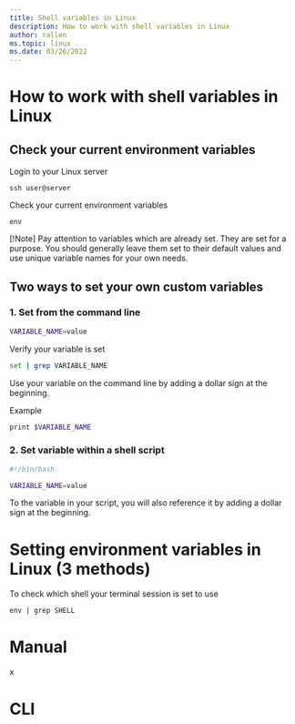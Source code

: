 ```yaml
---
title: Shell variables in Linux
description: How to work with shell variables in Linux
author: rallen
ms.topic: linux
ms.date: 03/26/2022
---
```


# How to work with shell variables in Linux

## Check your current environment variables

Login to your Linux server
```
ssh user@server
```

Check your current environment variables
```
env
```
[!Note]
Pay attention to variables which are already set.  They are set for a purpose.  You should generally leave them set to their default values and use unique variable names for your own needs.

## Two ways to set your own custom variables

### 1. Set from the command line
```bash
VARIABLE_NAME=value
```

Verify your variable is set
```bash
set | grep VARIABLE_NAME
```

Use your variable on the command line by adding a dollar sign at the beginning.

Example
```bash
print $VARIABLE_NAME
```

### 2. Set variable within a shell script
```bash shell script
#!/bin/bash

VARIABLE_NAME=value
```

To the variable in your script, you will also reference it by adding a dollar sign at the beginning.






# Setting environment variables in Linux (3 methods)

To check which shell your terminal session is set to use
```
env | grep SHELL
```




# Manual

x
# CLI

